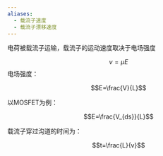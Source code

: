```yaml
---
aliases:
  - 载流子速度
  - 载流子漂移速度
---
```


电荷被载流子运输，载流子的运动速度取决于电场强度

$$v=\mu E$$
电场强度：

$$E=\frac{V}{L}$$

以MOSFET为例：

$$E=\frac{V_{ds}}{L}$$

载流子穿过沟道的时间为：

$$t=\frac{L}{v}$$